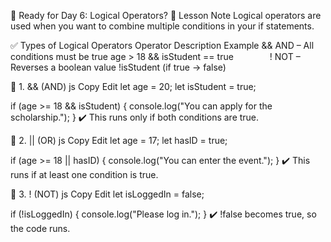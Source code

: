 🚀 Ready for Day 6: Logical Operators?
🔹 Lesson Note
Logical operators are used when you want to combine multiple conditions in your if statements.

✅ Types of Logical Operators
Operator	Description	Example
&&	AND – All conditions must be true	age > 18 && isStudent == true
`		`
!	NOT – Reverses a boolean value	!isStudent (if true → false)

🔸 1. && (AND)
js
Copy
Edit
let age = 20;
let isStudent = true;

if (age >= 18 && isStudent) {
  console.log("You can apply for the scholarship.");
}
✔️ This runs only if both conditions are true.

🔸 2. || (OR)
js
Copy
Edit
let age = 17;
let hasID = true;

if (age >= 18 || hasID) {
  console.log("You can enter the event.");
}
✔️ This runs if at least one condition is true.

🔸 3. ! (NOT)
js
Copy
Edit
let isLoggedIn = false;

if (!isLoggedIn) {
  console.log("Please log in.");
}
✔️ !false becomes true, so the code runs.